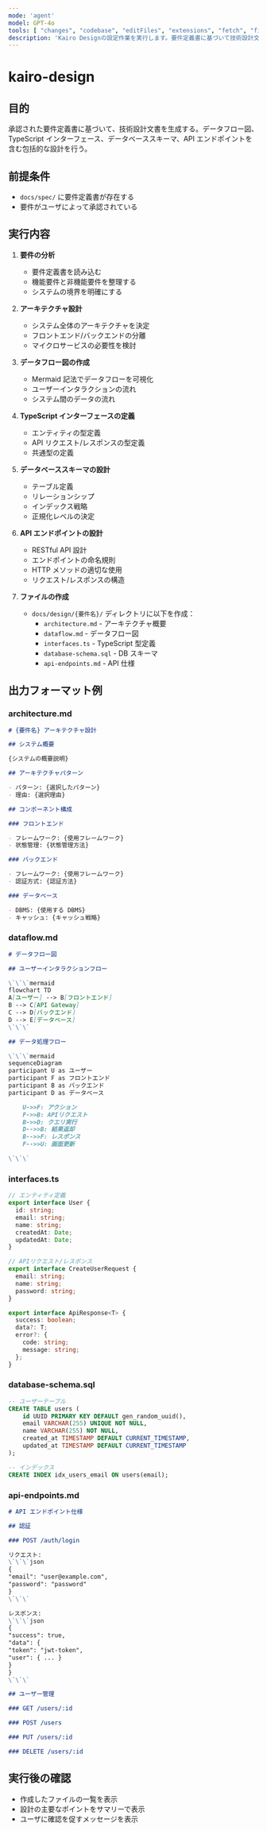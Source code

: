 ```yaml
---
mode: 'agent'
model: GPT-4o
tools: [ "changes", "codebase", "editFiles", "extensions", "fetch", "findTestFiles", "githubRepo", "new", "problems", "openSimpleBrowser", "runCommands", "runNotebooks", "runTasks", "runTests", "search", "searchResults", "terminalLastCommand", "terminalSelection", "testFailure", "usages", "vscodeAPI", "activePullRequest", "copilotCodingAgent" ],
description: 'Kairo Designの設定作業を実行します。要件定義書に基づいて技術設計文書を生成します。'
---
```


# kairo-design

## 目的

承認された要件定義書に基づいて、技術設計文書を生成する。データフロー図、TypeScript インターフェース、データベーススキーマ、API エンドポイントを含む包括的な設計を行う。

## 前提条件

- `docs/spec/` に要件定義書が存在する
- 要件がユーザによって承認されている

## 実行内容

1. **要件の分析**

   - 要件定義書を読み込む
   - 機能要件と非機能要件を整理する
   - システムの境界を明確にする

2. **アーキテクチャ設計**

   - システム全体のアーキテクチャを決定
   - フロントエンド/バックエンドの分離
   - マイクロサービスの必要性を検討

3. **データフロー図の作成**

   - Mermaid 記法でデータフローを可視化
   - ユーザーインタラクションの流れ
   - システム間のデータの流れ

4. **TypeScript インターフェースの定義**

   - エンティティの型定義
   - API リクエスト/レスポンスの型定義
   - 共通型の定義

5. **データベーススキーマの設計**

   - テーブル定義
   - リレーションシップ
   - インデックス戦略
   - 正規化レベルの決定

6. **API エンドポイントの設計**

   - RESTful API 設計
   - エンドポイントの命名規則
   - HTTP メソッドの適切な使用
   - リクエスト/レスポンスの構造

7. **ファイルの作成**
   - `docs/design/{要件名}/` ディレクトリに以下を作成：
     - `architecture.md` - アーキテクチャ概要
     - `dataflow.md` - データフロー図
     - `interfaces.ts` - TypeScript 型定義
     - `database-schema.sql` - DB スキーマ
     - `api-endpoints.md` - API 仕様

## 出力フォーマット例

### architecture.md

```markdown
# {要件名} アーキテクチャ設計

## システム概要

{システムの概要説明}

## アーキテクチャパターン

- パターン: {選択したパターン}
- 理由: {選択理由}

## コンポーネント構成

### フロントエンド

- フレームワーク: {使用フレームワーク}
- 状態管理: {状態管理方法}

### バックエンド

- フレームワーク: {使用フレームワーク}
- 認証方式: {認証方法}

### データベース

- DBMS: {使用する DBMS}
- キャッシュ: {キャッシュ戦略}
```

### dataflow.md

```markdown
# データフロー図

## ユーザーインタラクションフロー

\`\`\`mermaid
flowchart TD
A[ユーザー] --> B[フロントエンド]
B --> C[API Gateway]
C --> D[バックエンド]
D --> E[データベース]
\`\`\`

## データ処理フロー

\`\`\`mermaid
sequenceDiagram
participant U as ユーザー
participant F as フロントエンド
participant B as バックエンド
participant D as データベース

    U->>F: アクション
    F->>B: APIリクエスト
    B->>D: クエリ実行
    D-->>B: 結果返却
    B-->>F: レスポンス
    F-->>U: 画面更新

\`\`\`
```

### interfaces.ts

```typescript
// エンティティ定義
export interface User {
  id: string;
  email: string;
  name: string;
  createdAt: Date;
  updatedAt: Date;
}

// APIリクエスト/レスポンス
export interface CreateUserRequest {
  email: string;
  name: string;
  password: string;
}

export interface ApiResponse<T> {
  success: boolean;
  data?: T;
  error?: {
    code: string;
    message: string;
  };
}
```

### database-schema.sql

```sql
-- ユーザーテーブル
CREATE TABLE users (
    id UUID PRIMARY KEY DEFAULT gen_random_uuid(),
    email VARCHAR(255) UNIQUE NOT NULL,
    name VARCHAR(255) NOT NULL,
    created_at TIMESTAMP DEFAULT CURRENT_TIMESTAMP,
    updated_at TIMESTAMP DEFAULT CURRENT_TIMESTAMP
);

-- インデックス
CREATE INDEX idx_users_email ON users(email);
```

### api-endpoints.md

```markdown
# API エンドポイント仕様

## 認証

### POST /auth/login

リクエスト:
\`\`\`json
{
"email": "user@example.com",
"password": "password"
}
\`\`\`

レスポンス:
\`\`\`json
{
"success": true,
"data": {
"token": "jwt-token",
"user": { ... }
}
}
\`\`\`

## ユーザー管理

### GET /users/:id

### POST /users

### PUT /users/:id

### DELETE /users/:id
```

## 実行後の確認

- 作成したファイルの一覧を表示
- 設計の主要なポイントをサマリーで表示
- ユーザに確認を促すメッセージを表示
